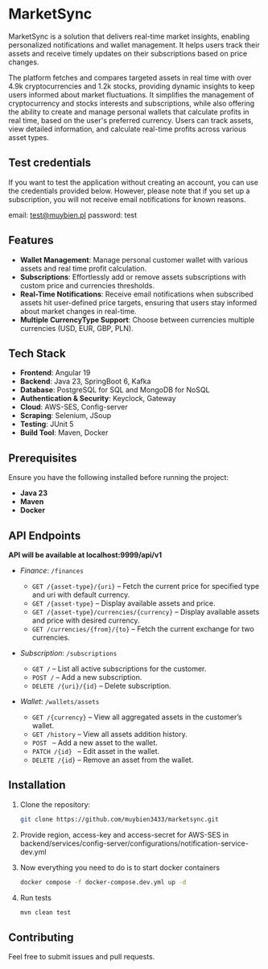 # MarketSync

MarketSync is a solution that delivers real-time market insights, enabling personalized notifications and wallet 
management. It helps users track their assets and receive timely updates on their subscriptions based on price changes.

The platform fetches and compares targeted assets in real time with over 4.9k cryptocurrencies and 1.2k stocks, 
providing dynamic insights to keep users informed about market fluctuations. It simplifies 
the management of cryptocurrency and stocks interests and subscriptions, 
while also offering the ability to create and manage personal wallets that calculate profits in real time, 
based on the user's preferred currency. Users can track assets, view detailed information, 
and calculate real-time profits across various asset types.

## Test credentials
If you want to test the application without creating an account, 
you can use the credentials provided below. 
However, please note that if you set up a subscription, you will not receive 
email notifications for known reasons.

email: test@muybien.pl
password: test

## Features

- **Wallet Management**: Manage personal customer wallet with various assets and real time profit calculation.
- **Subscriptions**: Effortlessly add or remove assets subscriptions with custom price and currencies thresholds.
- **Real-Time Notifications**: Receive email notifications when subscribed assets hit user-defined price targets,
ensuring that users stay informed about market changes in real-time.
- **Multiple CurrencyType Support**: Choose between currencies multiple currencies (USD, EUR, GBP, PLN).

## Tech Stack

- **Frontend**: Angular 19
- **Backend**: Java 23, SpringBoot 6, Kafka
- **Database**: PostgreSQL for SQL and MongoDB for NoSQL
- **Authentication & Security**: Keyclock, Gateway
- **Cloud**: AWS-SES, Config-server
- **Scraping**: Selenium, JSoup
- **Testing**: JUnit 5
- **Build Tool**: Maven, Docker

## Prerequisites

Ensure you have the following installed before running the project:

- **Java 23**
- **Maven**
- **Docker**

## API Endpoints

**API will be available at localhost:9999/api/v1**

- *Finance*: `/finances`
    - `GET /{asset-type}/{uri}` – Fetch the current price for specified type and uri with default currency.
    - `GET /{asset-type}` – Display available assets and price.
    - `GET /{asset-type}/currencies/{currency}` – Display available assets and price with desired currency.
    - `GET /currencies/{from}/{to}` – Fetch the current exchange for two currencies.

- *Subscription*: `/subscriptions`
    - `GET /` – List all active subscriptions for the customer.
    - `POST /` – Add a new subscription.
    - `DELETE /{uri}/{id}` – Delete subscription.

- *Wallet*: `/wallets/assets`
    - `GET /{currency}` – View all aggregated assets in the customer’s wallet.
    - `GET /history` – View all assets addition history.
    - `POST ` – Add a new asset to the wallet.
    - `PATCH /{id} ` – Edit asset in the wallet.
    - `DELETE /{id}` – Remove an asset from the wallet.

## Installation

1. Clone the repository:
   ```bash
   git clone https://github.com/muybien3433/marketsync.git
   ```
   
2. Provide region, access-key and access-secret for AWS-SES in backend/services/config-server/configurations/notification-service-dev.yml

3. Now everything you need to do is to start docker containers
   ```bash
   docker compose -f docker-compose.dev.yml up -d
   ```
   
4. Run tests
   ```bash
   mvn clean test
   ```
   
## Contributing
Feel free to submit issues and pull requests.
